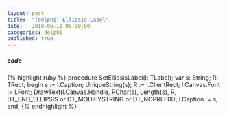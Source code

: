 ```yaml
---
layout: post
title:  "[delphi] Ellipsis Label"
date:   2018-06-11 00:00:00
categories: delphi
published: true
---
```


##### code
{% highlight ruby %}
procedure SetEllipsisLabel(l: TLabel);
var
  s: String;
  R: TRect;
begin
  s := l.Caption;
  UniqueString(s);
  R := l.ClientRect;
  l.Canvas.Font := l.Font;
  DrawText(l.Canvas.Handle, PChar(s), Length(s), R, DT_END_ELLIPSIS or DT_MODIFYSTRING or DT_NOPREFIX);
  l.Caption := s;
end;
{% endhighlight %}